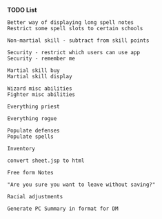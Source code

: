 **TODO List**

	Better way of displaying long spell notes
	Restrict some spell slots to certain schools

	Non-martial skill - subtract from skill points

	Security - restrict which users can use app
	Security - remember me

	Martial skill buy
	Martial skill display

	Wizard misc abilities
	Fighter misc abilities

	Everything priest

	Everything rogue

	Populate defenses
	Populate spells

	Inventory
	
	convert sheet.jsp to html
	
	Free form Notes
	
	"Are you sure you want to leave without saving?"
	
	Racial adjustments
	
	Generate PC Summary in format for DM